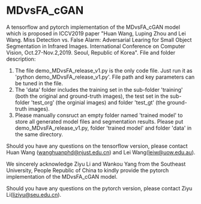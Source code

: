 # MDvsFA_cGAN
A tensorflow and pytorch implementation of the MDvsFA_cGAN model which is proposed in ICCV2019 paper "Huan Wang, Luping Zhou and Lei Wang. Miss Detection vs. False Alarm: Adversarial Learing for Small Object Segmentation in Infrared Images. International Conference on Computer Vision, Oct.27-Nov.2,2019. Seoul, Republic of Korea".
File and folder description: 
1) The file demo_MDvsFA_release_v1.py is the only code file. Just run it as 'python demo_MDvsFA_release_v1.py'.  File path and key parameters can be tuned in the file.
2) The 'data' folder includes the training set in the sub-folder 'training' (both the original and ground-truth images), the test set in the sub-folder 'test_org' (the orginial images) and folder 'test_gt' (the ground-truth images).
3) Please manually consruct an empty folder named 'trained model' to store all generated model files and segmentation results. Please put demo_MDvsFA_release_v1.py, folder 'trained model' and folder 'data' in the same directory.

Should you have any questions on the tensorflow version, please contact Huan Wang (wanghuanphd@njust.edu.cn) and Lei Wang(leiw@uow.edu.au).

We sincerely acknowledge Ziyu Li and Wankou Yang from the Southeast University, People Republic of China to kindly provide the pytorch implementation of the MDvsFA_cGAN model. 

Should you have any questions on the pytorch version, please contact Ziyu Li(liziyu@seu.edu.cn).
